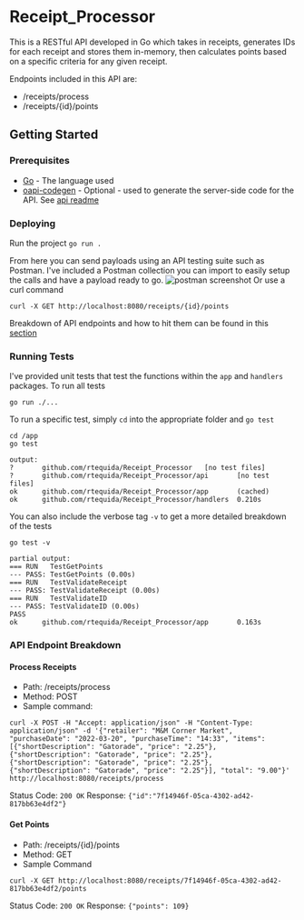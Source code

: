 
# Receipt_Processor
This is a RESTful API developed in Go which takes in receipts, generates IDs for each receipt and stores them in-memory, then calculates points based on a specific criteria for any given receipt.  

Endpoints included in this API are:
- /receipts/process
- /receipts/{id}/points

## Getting Started
### Prerequisites
- [Go](https://go.dev/doc/install) - The language used
- [oapi-codegen](https://github.com/oapi-codegen/oapi-codegen) - Optional - used to generate the server-side code for the API. See [api readme](api/README.md)

### Deploying
Run the project
```go run .```

From here you can send payloads using an API testing suite such as Postman. I've included a Postman collection you can import to easily setup the calls and have a payload ready to go.
![postman screenshot](Images/postman_screenshot.png)
Or use a curl command
```
curl -X GET http://localhost:8080/receipts/{id}/points
```
Breakdown of API endpoints and how to hit them can be found in this [section](#api-endpoint-breakdown)

### Running Tests
I've provided unit tests that test the functions within the ```app``` and ```handlers``` packages.
To run all tests 
```
go run ./...
```
To run a specific test, simply ```cd``` into the appropriate folder and ```go test```
```
cd /app
go test

output:
?       github.com/rtequida/Receipt_Processor   [no test files]
?       github.com/rtequida/Receipt_Processor/api       [no test files]
ok      github.com/rtequida/Receipt_Processor/app       (cached)
ok      github.com/rtequida/Receipt_Processor/handlers  0.210s
```
You can also include the verbose tag ```-v``` to get a more detailed breakdown of the tests
```
go test -v

partial output:
=== RUN   TestGetPoints
--- PASS: TestGetPoints (0.00s)
=== RUN   TestValidateReceipt
--- PASS: TestValidateReceipt (0.00s)
=== RUN   TestValidateID
--- PASS: TestValidateID (0.00s)
PASS
ok      github.com/rtequida/Receipt_Processor/app       0.163s
```
### API Endpoint Breakdown
#### Process Receipts
- Path: /receipts/process
- Method: POST
- Sample command:
```
curl -X POST -H "Accept: application/json" -H "Content-Type: application/json" -d '{"retailer": "M&M Corner Market", "purchaseDate": "2022-03-20", "purchaseTime": "14:33", "items":[{"shortDescription": "Gatorade", "price": "2.25"}, {"shortDescription": "Gatorade", "price": "2.25"}, {"shortDescription": "Gatorade", "price": "2.25"}, {"shortDescription": "Gatorade", "price": "2.25"}], "total": "9.00"}' http://localhost:8080/receipts/process
```
Status Code:  ```200 OK```
Response: ```{"id":"7f14946f-05ca-4302-ad42-817bb63e4df2"}```

#### Get Points
- Path: /receipts/{id}/points
- Method: GET
- Sample Command
```
curl -X GET http://localhost:8080/receipts/7f14946f-05ca-4302-ad42-817bb63e4df2/points
```
Status Code: ```200 OK```
Response: ```{"points": 109}```
